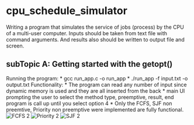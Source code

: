 # cpu_schedule_simulator
Writing a program that simulates the service of jobs (process) by the CPU of a multi-user computer. Inputs should be taken from text file with command arguments. And results also should be written to output file and screen.

## subTopic A: Getting started with the getopt()
Running the program: 
	* gcc run_app.c -o run_app
	* ./run_app -f input.txt -o output.txt
Functionality:
	* The program can read any number of input since dynamic memory is used and they are all inserted from the back
	* main UI prompting the user to select the method type, preemptive, result, end program is call up until you select option 4
	* Only the FCFS, SJF non preemtive, Priority non preemptive were implemented are fully functional. 
  ![FCFS 2](https://user-images.githubusercontent.com/31598690/148296560-f8d1e9ed-dc30-4b56-9517-fc218d34bbd9.png)
![Priority 2](https://user-images.githubusercontent.com/31598690/148296572-8ef7bf76-fdc6-458c-93ec-61a0b98447da.png)
![SJF 2](https://user-images.githubusercontent.com/31598690/148296583-e7e4eb15-360a-4d73-9cd7-3c9a6cd93542.png)
